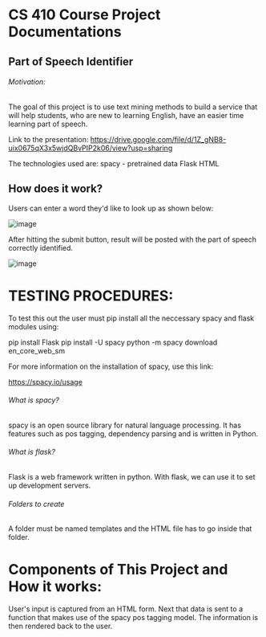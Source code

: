 # CS 410 Course Project Documentations
## Part of Speech Identifier
###### Motivation: 

The goal of this project is to use text mining methods to build a service that will help students, who are new to learning English, have an easier time learning part of speech.

Link to the presentation: 
https://drive.google.com/file/d/1Z_gNB8-uix0675qX3x5wjdQBvPIP2k06/view?usp=sharing

The technologies used are:
spacy - pretrained data
Flask
HTML

## How does it work?
Users can enter a word they'd like to look up as shown below:


![image](https://user-images.githubusercontent.com/89817271/145689627-16cb610f-1d97-496a-bd04-c4225aaa3fdc.png)


After hitting the submit button, result will be posted with the part of speech correctly identified.


![image](https://user-images.githubusercontent.com/89817271/145689838-2a77865a-97df-448d-bdba-4968697278d4.png)

# TESTING PROCEDURES:
To test this out the user must pip install all the neccessary spacy and flask modules using:

pip install Flask
pip install -U spacy
python -m spacy download en_core_web_sm

For more information on the installation of spacy, use this link:

https://spacy.io/usage

###### What is spacy?

spacy is an open source library for natural language processing. It has features such as pos tagging, dependency parsing and is written in Python.

###### What is flask?

Flask is a web framework written in python. With flask, we can use it to set up development servers.

###### Folders to create

A folder must be named templates and the HTML file has to go inside that folder.

# Components of This Project and How it works:

User's input is captured from an HTML form. Next that data is sent to a function that makes use of the spacy pos tagging model. The information is then rendered back to the user.


